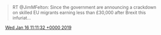 > RT @JimMFelton: Since the government are announcing a crackdown on skilled EU migrants earning less than £30,000 after Brexit this infuriat…

<img src="../../media/tweet.ico" width="12" /> [Wed Jan 16 11:11:32 +0000 2019](https://twitter.com/DromerDenker/status/1085494759462821894)